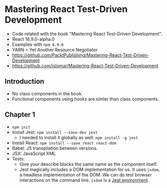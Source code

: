 # Mastering React Test-Driven Development
* Code related with the book "Mastering React Test-Driven Development".
* React 16.9.0-alpha.0
* Examples with `npm 6.9.0`
* YARN = Yet Another Resource Negotiator
* https://github.com/PacktPublishing/Mastering-React-Test-Driven-Development
* https://github.com/islomar/Mastering-React-Test-Driven-Development


## Introduction
* No class components in the book.
* Functional components using hooks are simler than class components.

## Chapter 1
* `npm init`
* Install Jest: `npm install --save-dev jest`
    * I needed to install it globally as well: `npm install -g jest`
* Install React: `npm install --save react react-dom`
* Babel: JS transpilation between versions.
* JSX: JavaScript XML
* Tests:
    * Give your describe blocks the same name as the component itself.
    * Jest magically includes a DOM implementation for us. It uses `jsdom`, a headless implementation of the DOM. We can do test browser interactions on the command line. `jsdom` is a [Jest environment](https://jestjs.io/docs/en/configuration#testenvironment-string).